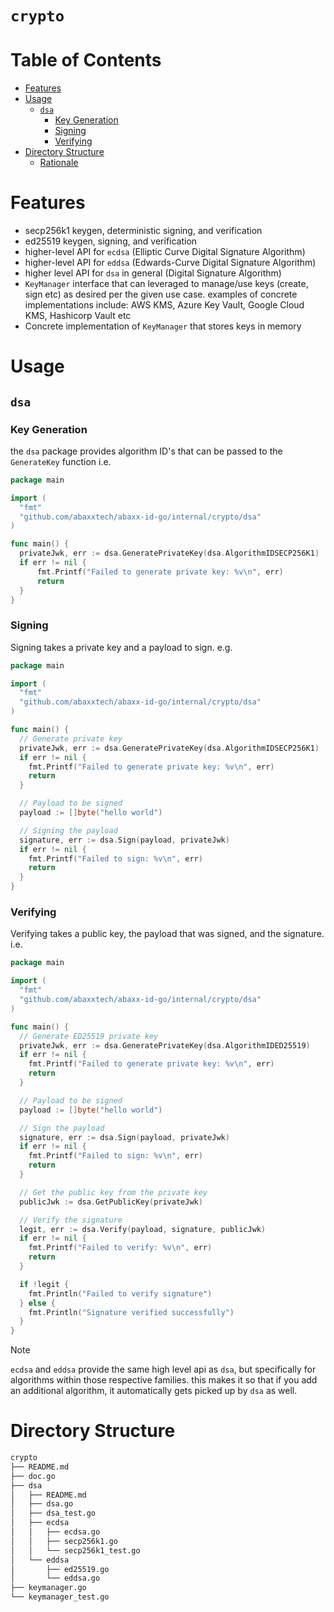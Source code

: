 # `crypto` <!-- omit in toc -->

# Table of Contents <!-- omit in toc -->

- [Features](#features)
- [Usage](#usage)
  - [`dsa`](#dsa)
    - [Key Generation](#key-generation)
    - [Signing](#signing)
    - [Verifying](#verifying)
- [Directory Structure](#directory-structure)
  - [Rationale](#rationale)

# Features

* secp256k1 keygen, deterministic signing, and verification
* ed25519 keygen, signing, and verification
* higher-level API for `ecdsa` (Elliptic Curve Digital Signature Algorithm)
* higher-level API for `eddsa` (Edwards-Curve Digital Signature Algorithm) 
* higher level API for `dsa` in general (Digital Signature Algorithm)
* `KeyManager` interface that can leveraged to manage/use keys (create, sign etc) as desired per the given use case. examples of concrete implementations include: AWS KMS, Azure Key Vault, Google Cloud KMS, Hashicorp Vault etc
* Concrete implementation of `KeyManager` that stores keys in memory

# Usage

## `dsa`

### Key Generation

the `dsa` package provides algorithm ID's that can be passed to the `GenerateKey` function i.e.

```go
package main

import (
  "fmt"        
  "github.com/abaxxtech/abaxx-id-go/internal/crypto/dsa"
)

func main() {
  privateJwk, err := dsa.GeneratePrivateKey(dsa.AlgorithmIDSECP256K1)
  if err != nil {
	  fmt.Printf("Failed to generate private key: %v\n", err)
	  return
  }
}
```

### Signing

Signing takes a private key and a payload to sign. e.g.

```go
package main

import (
  "fmt"
  "github.com/abaxxtech/abaxx-id-go/internal/crypto/dsa"
)

func main() {
  // Generate private key
  privateJwk, err := dsa.GeneratePrivateKey(dsa.AlgorithmIDSECP256K1)
  if err != nil {
    fmt.Printf("Failed to generate private key: %v\n", err)
    return
  }

  // Payload to be signed
  payload := []byte("hello world")

  // Signing the payload
  signature, err := dsa.Sign(payload, privateJwk)
  if err != nil {
    fmt.Printf("Failed to sign: %v\n", err)
    return
  }
}
```

### Verifying

Verifying takes a public key, the payload that was signed, and the signature. i.e.

```go
package main

import (
  "fmt"
  "github.com/abaxxtech/abaxx-id-go/internal/crypto/dsa"
)

func main() {
  // Generate ED25519 private key
  privateJwk, err := dsa.GeneratePrivateKey(dsa.AlgorithmIDED25519)
  if err != nil {
    fmt.Printf("Failed to generate private key: %v\n", err)
    return  
  }

  // Payload to be signed
  payload := []byte("hello world")

  // Sign the payload
  signature, err := dsa.Sign(payload, privateJwk)
  if err != nil {
    fmt.Printf("Failed to sign: %v\n", err)
    return
  }

  // Get the public key from the private key
  publicJwk := dsa.GetPublicKey(privateJwk)

  // Verify the signature
  legit, err := dsa.Verify(payload, signature, publicJwk)
  if err != nil {
    fmt.Printf("Failed to verify: %v\n", err)
    return
  }

  if !legit {
    fmt.Println("Failed to verify signature")
  } else {
    fmt.Println("Signature verified successfully")
  }
}
```

> [!NOTE]
> `ecdsa` and `eddsa` provide the same high level api as `dsa`, but specifically for algorithms within those respective families. this makes it so that if you add an additional algorithm, it automatically gets picked up by `dsa` as well.

# Directory Structure

```sh
crypto
├── README.md
├── doc.go
├── dsa
│   ├── README.md
│   ├── dsa.go
│   ├── dsa_test.go
│   ├── ecdsa
│   │   ├── ecdsa.go
│   │   ├── secp256k1.go
│   │   └── secp256k1_test.go
│   └── eddsa
│       ├── ed25519.go
│       └── eddsa.go
├── keymanager.go
└── keymanager_test.go
```
